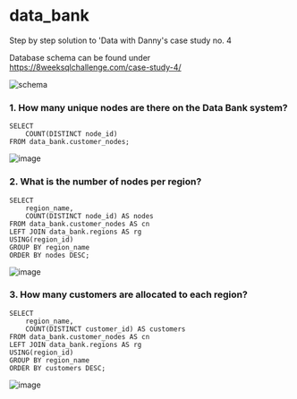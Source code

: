 # data_bank
Step by step solution to 'Data with Danny's case study no. 4

Database schema can be found under https://8weeksqlchallenge.com/case-study-4/

![schema](https://github.com/xExuberantx/data_bank/assets/131042937/02398bcf-1cd6-4acd-bb78-0ab02faef4cd)

### 1. How many unique nodes are there on the Data Bank system?
```
SELECT
    COUNT(DISTINCT node_id)
FROM data_bank.customer_nodes;
```
![image](https://github.com/xExuberantx/data_bank/assets/131042937/7ab7a59c-c186-45ac-a347-e9e6d6afde87)

### 2. What is the number of nodes per region?
```
SELECT
    region_name,
    COUNT(DISTINCT node_id) AS nodes
FROM data_bank.customer_nodes AS cn
LEFT JOIN data_bank.regions AS rg
USING(region_id)
GROUP BY region_name
ORDER BY nodes DESC;
```
![image](https://github.com/xExuberantx/data_bank/assets/131042937/5411a803-9bbd-4088-87bb-53a644a56ea8)


### 3. How many customers are allocated to each region?
```
SELECT
    region_name,
    COUNT(DISTINCT customer_id) AS customers
FROM data_bank.customer_nodes AS cn
LEFT JOIN data_bank.regions AS rg
USING(region_id)
GROUP BY region_name
ORDER BY customers DESC;
```
![image](https://github.com/xExuberantx/data_bank/assets/131042937/1d43a118-3b5a-4598-bf75-5bd054ca6f5d)
